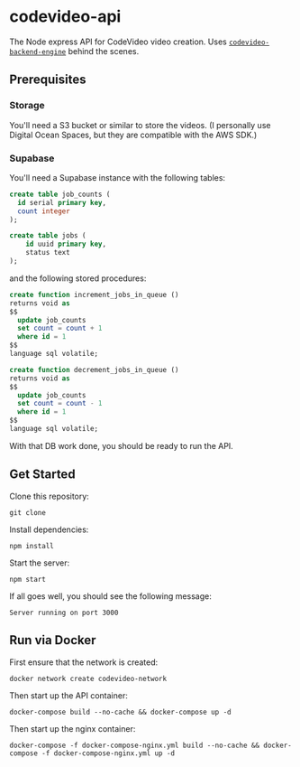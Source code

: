 # codevideo-api

The Node express API for CodeVideo video creation. Uses [`codevideo-backend-engine`](https://github.com/codevideo/codevideo-backend-engine) behind the scenes.

## Prerequisites

### Storage

You'll need a S3 bucket or similar to store the videos. (I personally use Digital Ocean Spaces, but they are compatible with the AWS SDK.)

### Supabase

You'll need a Supabase instance with the following tables:

```sql
create table job_counts (
  id serial primary key,
  count integer
);
```

```sql
create table jobs (
    id uuid primary key,
    status text
);
```

and the following stored procedures:

```sql
create function increment_jobs_in_queue () 
returns void as
$$
  update job_counts 
  set count = count + 1
  where id = 1
$$ 
language sql volatile;
```

```sql
create function decrement_jobs_in_queue ()
returns void as
$$
  update job_counts
  set count = count - 1
  where id = 1
$$
language sql volatile;
```

With that DB work done, you should be ready to run the API.

## Get Started

Clone this repository:

```shell
git clone
```

Install dependencies:

```shell
npm install
```

Start the server:

```shell
npm start
```

If all goes well, you should see the following message:

```shell
Server running on port 3000
```

## Run via Docker

First ensure that the network is created:

```shell
docker network create codevideo-network
```
Then start up the API container:

```shell
docker-compose build --no-cache && docker-compose up -d
```
Then start up the nginx container:

```shell
docker-compose -f docker-compose-nginx.yml build --no-cache && docker-compose -f docker-compose-nginx.yml up -d
```


